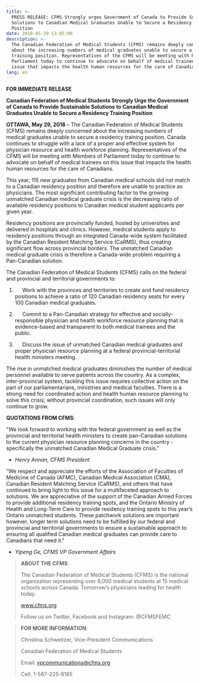 ```yaml
---
title: >-
  PRESS RELEASE: CFMS Strongly urges Government of Canada to Provide Sustainable
  Solutions to Canadian Medical Graduates Unable to Secure a Residency Training
  Position
date: 2018-05-29 13:05:00
description: >-
  The Canadian Federation of Medical Students (CFMS) remains deeply concerned
  about the increasing numbers of medical graduates unable to secure a residency
  training position. Representatives of the CFMS will be meeting with Members of
  Parliament today to continue to advocate on behalf of medical trainees on this
  issue that impacts the health human resources for the care of Canadians.
lang: en
---
```


**FOR IMMEDIATE RELEASE**

**Canadian Federation of Medical Students Strongly Urge the Government of Canada to Provide Sustainable Solutions to Canadian Medical Graduates Unable to Secure a Residency Training Position**

**OTTAWA, May 29, 2018** – The Canadian Federation of Medical Students (CFMS) remains deeply concerned about the increasing numbers of medical graduates unable to secure a residency training position. Canada continues to struggle with a lack of a proper and effective system for physician resource and health workforce planning. Representatives of the CFMS will be meeting with Members of Parliament today to continue to advocate on behalf of medical trainees on this issue that impacts the health human resources for the care of Canadians.

This year, 115 new graduates from Canadian medical schools did not match to a Canadian residency position and therefore are unable to practice as physicians. The most significant contributing factor to the growing unmatched Canadian medical graduate crisis is the decreasing ratio of available residency positions to Canadian medical student applicants per given year.

Residency positions are provincially funded, hosted by universities and delivered in hospitals and clinics. However, medical students apply to residency positions through an integrated Canada-wide system facilitated by the Canadian Resident Matching Service (CaRMS), thus creating significant flow across provincial borders. The unmatched Canadian medical graduate crisis is therefore a Canada-wide problem requiring a Pan-Canadian solution.

The Canadian Federation of Medical Students (CFMS) calls on the federal and provincial and territorial governments to:

1. &nbsp; &nbsp; &nbsp;Work with the provinces and territories to create and fund residency positions to achieve a ratio of 120 Canadian residency seats for every 100 Canadian medical graduates.

2. &nbsp; &nbsp; &nbsp;Commit to a Pan-Canadian strategy for effective and socially-responsible physician and health workforce resource planning that is evidence-based and transparent to both medical trainees and the public.

3. &nbsp; &nbsp; &nbsp;Discuss the issue of unmatched Canadian medical graduates and proper physician resource planning at a federal provincial-territorial health ministers meeting.

The rise in unmatched medical graduates diminishes the number of medical personnel available to serve patients across the country. As a complex, inter-provincial system, tackling this issue requires collective action on the part of our parliamentarians, ministries and medical faculties. There is a strong need for coordinated action and health human resource planning to solve this crisis; without provincial coordination, such issues will only continue to grow.

**QUOTATIONS FROM CFMS**:

"We look forward to working with the federal government as well as the provincial and territorial health ministers to create pan-Canadian solutions to the current physician resource planning concerns in the country - specifically the unmatched Canadian Medical Graduate crisis."

- *Henry Annan, CFMS President*

“We respect and appreciate the efforts of the Association of Faculties of Medicine of Canada (AFMC), Canadian Medical Association (CMA), Canadian Resident Matching Service (CaRMS), and others that have continued to bring light to this issue for a multifaceted approach to solutions. We are appreciative of the support of the Canadian Armed Forces to provide additional residency training spots, and the Ontario Ministry of Health and Long-Term Care to provide residency training spots to this year’s Ontario unmatched students. These patchwork solutions are important however, longer term solutions need to be fulfilled by our federal and provincial and territorial governments to ensure a sustainable approach to ensuring all qualified Canadian medical graduates can provide care to Canadians that need it."

- *Yipeng Ge, CFMS VP Government Affairs*

> **ABOUT THE CFMS**:
>
>
> The Canadian Federation of Medical Students (CFMS) is the national organization representing over 8,000 medical students at 15 medical schools across Canada. Tomorrow’s physicians leading for health today.
>
>
> www.cfms.org
>
>
> Follow us on Twitter, Facebook and Instagram: @CFMSFEMC

> **FOR MORE INFORMATION**:
>
>
> Christina Schweitzer, Vice-President Communications
>
>
> Canadian Federation of Medical Students
>
>
> Email: vpcommunications@cfms.org
>
>
> Cell: 1-587-225-8165